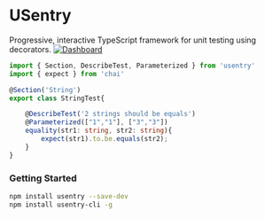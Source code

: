 # USentry
Progressive, interactive TypeScript framework for unit testing using decorators.
[![Dashboard](https://i.imgur.com/ASkUILm.png "Dashboard")](https://i.imgur.com/ASkUILm.png "Dashboard")

```typescript
import { Section, DescribeTest, Parameterized } from 'usentry'
import { expect } from 'chai'

@Section('String')
export class StringTest{

    @DescribeTest('2 strings should be equals')
    @Parameterized(["1","1"], ["3","3"])
    equality(str1: string, str2: string){
        expect(str1).to.be.equals(str2);
    }
}
```


### Getting Started
```bash
npm install usentry --save-dev
npm install usentry-cli -g
```
